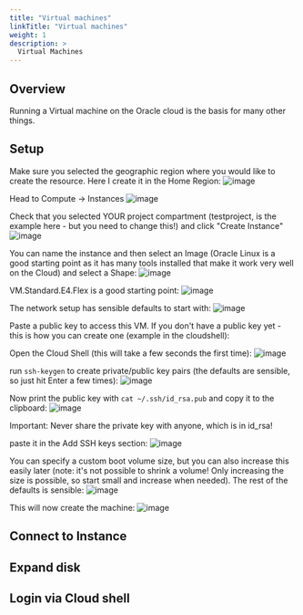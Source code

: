 ```yaml
---
title: "Virtual machines"
linkTitle: "Virtual machines"
weight: 1
description: >
  Virtual Machines
---
```


## Overview

Running a Virtual machine on the Oracle cloud is the basis for many other things.

## Setup
Make sure you selected the geographic region where you would like to create the resource. Here I create it in the Home Region:
![image](https://user-images.githubusercontent.com/4021595/157349780-69fdf973-d4aa-4850-9f49-8ecca369f399.png)


Head to Compute -> Instances
![image](https://user-images.githubusercontent.com/4021595/157349177-12c719c9-0285-489f-9e42-9d6b82b520c0.png)

Check that you selected YOUR project compartment (testproject, is the example here - but you need to change this!) and click "Create Instance"
![image](https://user-images.githubusercontent.com/4021595/157349261-28eb8f1e-44ff-4939-9ec5-af8e1b37b90c.png)

You can name the instance and then select an Image (Oracle Linux is a good starting point as it has many tools installed that make it work very well on the Cloud) and select a Shape:
![image](https://user-images.githubusercontent.com/4021595/157349502-ac932a4e-82b1-410e-8785-56e6e9ae147b.png)

VM.Standard.E4.Flex is a good starting point:
![image](https://user-images.githubusercontent.com/4021595/157349484-eff7d3ec-3f5d-4a6d-b020-a93e63d30745.png)

The network setup has sensible defaults to start with:
![image](https://user-images.githubusercontent.com/4021595/157349579-b23e4815-2b65-44f9-9f46-53b496b60425.png)

Paste a public key to access this VM. If you don't have a public key yet - this is how you can create one (example in the cloudshell):

Open the Cloud Shell (this will take a few seconds the first time):
![image](https://user-images.githubusercontent.com/4021595/157349825-f77d4e77-aba9-4578-beb8-fde536332d5b.png)

run `ssh-keygen` to create private/public key pairs (the defaults are sensible, so just hit Enter a few times):
![image](https://user-images.githubusercontent.com/4021595/157350101-0b01d89a-f839-473d-8d6e-6c312e1cfb16.png)

Now print the public key with `cat ~/.ssh/id_rsa.pub` and copy it to the clipboard:
![image](https://user-images.githubusercontent.com/4021595/157350191-67f4bc21-5c62-4b28-b2e0-3076cec65c60.png)

Important: Never share the private key with anyone, which is in id_rsa!

paste it in the Add SSH keys section:
![image](https://user-images.githubusercontent.com/4021595/157350315-ee920db6-0bf2-45de-9dd3-3f96c9bbc8fc.png)


You can specify a custom boot volume size, but you can also increase this easily later (note: it's not possible to shrink a volume! Only increasing the size is possible, so start small and increase when needed). The rest of the defaults is sensible:
![image](https://user-images.githubusercontent.com/4021595/157350468-7eac6e01-bbc7-48e3-9fbd-fc0ac01b2476.png)

This will now create the machine:
![image](https://user-images.githubusercontent.com/4021595/157350580-aaf564d0-8619-4122-82be-12bce8b3c47d.png)

## Connect to Instance



## Expand disk

## Login via Cloud shell

